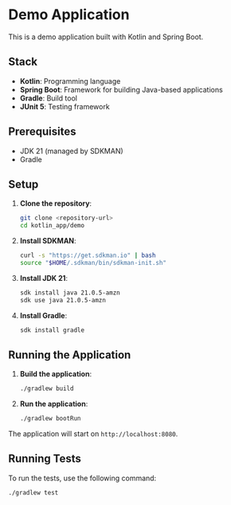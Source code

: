 # Demo Application

This is a demo application built with Kotlin and Spring Boot.

## Stack

- **Kotlin**: Programming language
- **Spring Boot**: Framework for building Java-based applications
- **Gradle**: Build tool
- **JUnit 5**: Testing framework

## Prerequisites

- JDK 21 (managed by SDKMAN)
- Gradle

## Setup

1. **Clone the repository**:
    ```sh
    git clone <repository-url>
    cd kotlin_app/demo
    ```

2. **Install SDKMAN**:
    ```sh
    curl -s "https://get.sdkman.io" | bash
    source "$HOME/.sdkman/bin/sdkman-init.sh"
    ```

3. **Install JDK 21**:
    ```sh
    sdk install java 21.0.5-amzn
    sdk use java 21.0.5-amzn
    ```

4. **Install Gradle**:
    ```sh
    sdk install gradle
    ```

## Running the Application

1. **Build the application**:
    ```sh
    ./gradlew build
    ```

2. **Run the application**:
    ```sh
    ./gradlew bootRun
    ```

The application will start on `http://localhost:8080`.

## Running Tests

To run the tests, use the following command:
```sh
./gradlew test